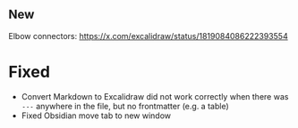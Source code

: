 ## New
Elbow connectors:  https://x.com/excalidraw/status/1819084086222393554

# Fixed 
- Convert Markdown to Excalidraw did not work correctly when there was `---` anywhere in the file, but no frontmatter (e.g. a table)
- Fixed Obsidian move tab to new window

